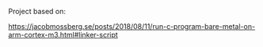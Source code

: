 Project based on:

https://jacobmossberg.se/posts/2018/08/11/run-c-program-bare-metal-on-arm-cortex-m3.html#linker-script